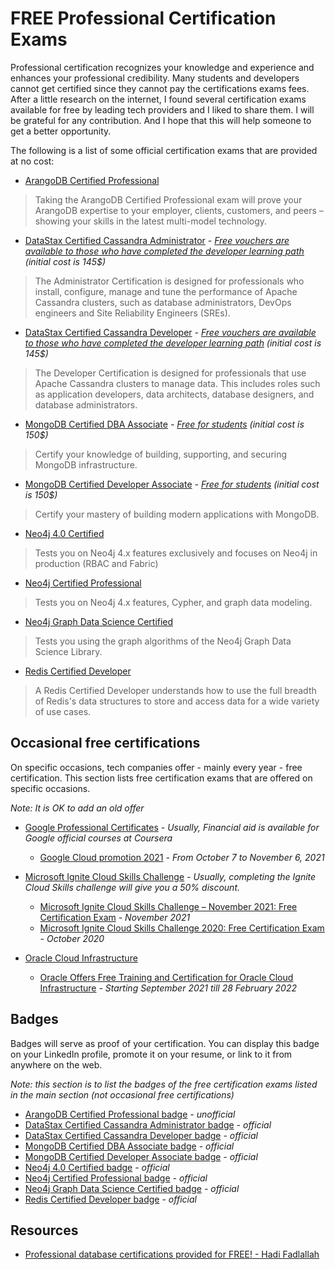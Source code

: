 # FREE Professional Certification Exams

Professional certification recognizes your knowledge and experience and enhances your professional credibility. Many students and developers cannot get certified since they cannot pay the certifications exams fees. After a little research on the internet, I found several certification exams available for free by leading tech providers and I liked to share them. I will be grateful for any contribution. And I hope that this will help someone to get a better opportunity.

The following is a list of some official certification exams that are provided at no cost:

- [ArangoDB Certified Professional](https://www.arangodb.com/learn/certification/)

> Taking the ArangoDB Certified Professional exam will prove your ArangoDB expertise to your employer, clients, customers, and peers – showing your skills in the latest multi-model technology.

- [DataStax Certified Cassandra Administrator](https://www.datastax.com/dev/certifications) *- [Free vouchers are available to those who have completed the developer learning path](https://www.datastax.com/dev/certifications#rules) (initial cost is 145$)*

> The Administrator Certification is designed for professionals who install, configure, manage and tune the performance of Apache Cassandra clusters, such as database administrators, DevOps engineers and Site Reliability Engineers (SREs).

- [DataStax Certified Cassandra Developer](https://www.datastax.com/dev/certifications) *- [Free vouchers are available to those who have completed the developer learning path](https://www.datastax.com/dev/certifications#rules) (initial cost is 145$)*

> The Developer Certification is designed for professionals that use Apache Cassandra clusters to manage data. This includes roles such as application developers, data architects, database designers, and database administrators.

- [MongoDB Certified DBA Associate](https://university.mongodb.com/certification/dba/about) *- [Free for students](https://www.mongodb.com/students) (initial cost is 150$)*

> Certify your knowledge of building, supporting, and securing MongoDB infrastructure.

- [MongoDB Certified Developer Associate](https://university.mongodb.com/certification/developer/about) *- [Free for students](https://www.mongodb.com/students) (initial cost is 150$)*

> Certify your mastery of building modern applications with MongoDB.

- [Neo4j 4.0 Certified](https://neo4j.com/graphacademy/neo4j-certification-40/)

> Tests you on Neo4j 4.x features exclusively and focuses on Neo4j in production (RBAC and Fabric)

- [Neo4j Certified Professional](https://neo4j.com/graphacademy/neo4j-certification/) 

> Tests you on Neo4j 4.x features, Cypher, and graph data modeling.

- [Neo4j Graph Data Science Certified](https://neo4j.com/graphacademy/neo4j-gds-certify/)

> Tests you using the graph algorithms of the Neo4j Graph Data Science Library.

- [Redis Certified Developer](https://university.redis.com/certification/)

> A Redis Certified Developer understands how to use the full breadth of Redis's data structures to store and access data for a wide variety of use cases. 

## Occasional free certifications

On specific occasions, tech companies offer - mainly every year - free certification. This section lists free certification exams that are offered on specific occasions. 

*Note: It is OK to add an old offer*

- [Google Professional Certificates](https://www.coursera.org/google-career-certificates) *- Usually, Financial aid is available for Google official courses at Coursera*
  - [Google Cloud promotion 2021](https://www.coursera.support/s/article/Google-Cloud-promotion?language=en_US&sfmc_id=2546465&sfmc_key=0031U00001OvidaQAB&utm_campaign=10217&utm_medium=email&utm_source=marketing) *- From October 7 to November 6, 2021*

- [Microsoft Ignite Cloud Skills Challenge](https://developer.microsoft.com/en-us/offers/30-days-to-learn-it) *- Usually, completing the Ignite Cloud Skills challenge will give you a 50% discount.*
  - [Microsoft Ignite Cloud Skills Challenge – November 2021: Free Certification Exam](https://docs.microsoft.com/en-us/learn/certifications/microsoft-ignite-free-certification-exam-offer-nov-2021) *- November 2021*
  - [Microsoft Ignite Cloud Skills Challenge 2020: Free Certification Exam](https://docs.microsoft.com/en-us/learn/certifications/microsoft-ignite-cloud-skills-challenge-2020-free-certification-exam) *- October 2020*

- [Oracle Cloud Infrastructure](https://education.oracle.com/learn/oracle-cloud-infrastructure/pPillar_640) 
  - [Oracle Offers Free Training and Certification for Oracle Cloud Infrastructure](https://www.oracle.com/news/announcement/oracle-offers-free-training-and-certification-for-oracle-cloud-infrastructure-2021-09-08/) *- Starting September 2021 till 28 February 2022*

## Badges

Badges will serve as proof of your certification. You can display this badge on your LinkedIn profile, promote it on your resume, or link to it from anywhere on the web.

*Note: this section is to list the badges of the free certification exams listed in the main section (not occasional free certifications)*

- [ArangoDB Certified Professional badge](/Badges/arangodb-certified.png) *- unofficial*
- [DataStax Certified Cassandra Administrator badge](/Badges/DataStaxAdmin.png) *- official*
- [DataStax Certified Cassandra Developer badge](/Badges/DataStaxDeveloper.png) *- official*
- [MongoDB Certified DBA Associate badge](/Badges/MongoDB-admin.png) *- official*
- [MongoDB Certified Developer Associate badge](/Badges/MongoDB-Developer.png) *- official*
- [Neo4j 4.0 Certified badge](/Badges/Neo4j-4.png) *- official*
- [Neo4j Certified Professional badge](/Badges/Neo4j-CP.png) *- official*
- [Neo4j Graph Data Science Certified badge](/Badges/Neo4j-GDS.png) *- official*
- [Redis Certified Developer badge](/Badges/RedisCertifiedDeveloper.png) *- official*

## Resources

- [Professional database certifications provided for FREE! - Hadi Fadlallah](https://medium.com/munchy-bytes/free-data-certification-exams-you-should-take-9e716a38631)
